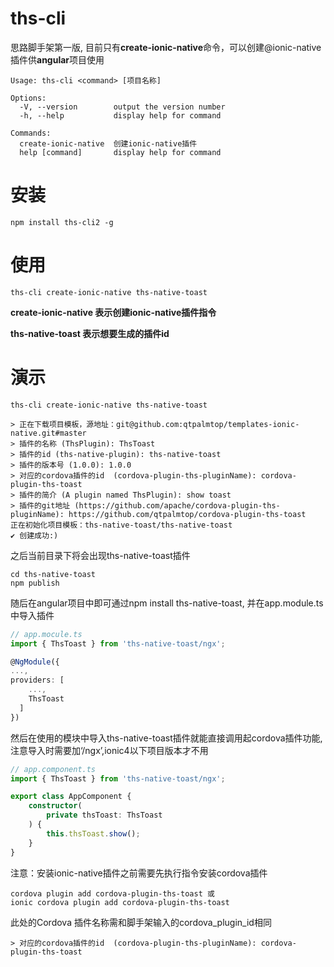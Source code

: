 # ths-cli
思路脚手架第一版, 目前只有**create-ionic-native**命令，可以创建@ionic-native插件供**angular**项目使用
```ths-cli
Usage: ths-cli <command> [项目名称]

Options:
  -V, --version        output the version number
  -h, --help           display help for command

Commands:
  create-ionic-native  创建ionic-native插件
  help [command]       display help for command
  ```
# 安装
```linux
npm install ths-cli2 -g
```
# 使用
```linux
ths-cli create-ionic-native ths-native-toast
```
**create-ionic-native 表示创建ionic-native插件指令**

**ths-native-toast 表示想要生成的插件id**

# 演示
```linux
ths-cli create-ionic-native ths-native-toast
```
```linux
> 正在下载项目模板，源地址：git@github.com:qtpalmtop/templates-ionic-native.git#master
> 插件的名称 (ThsPlugin): ThsToast
> 插件的id (ths-native-plugin): ths-native-toast
> 插件的版本号 (1.0.0): 1.0.0 
> 对应的cordova插件的id  (cordova-plugin-ths-pluginName): cordova-plugin-ths-toast
> 插件的简介 (A plugin named ThsPlugin): show toast
> 插件的git地址 (https://github.com/apache/cordova-plugin-ths-pluginName): https://github.com/qtpalmtop/cordova-plugin-ths-toast
正在初始化项目模板：ths-native-toast/ths-native-toast
✔ 创建成功:)
```

之后当前目录下将会出现ths-native-toast插件
```linux
cd ths-native-toast
npm publish
```
随后在angular项目中即可通过npm install ths-native-toast, 并在app.module.ts中导入插件
``` typescript
// app.mocule.ts 
import { ThsToast } from 'ths-native-toast/ngx';

@NgModule({
...,
providers: [
    ...,
    ThsToast
  ]
})
```
然后在使用的模块中导入ths-native-toast插件就能直接调用起cordova插件功能,注意导入时需要加‘/ngx’,ionic4以下项目版本才不用

``` typescript
// app.component.ts
import { ThsToast } from 'ths-native-toast/ngx';

export class AppComponent {
    constructor(
        private thsToast: ThsToast
    ) {
        this.thsToast.show();
    }
}
```

注意：安装ionic-native插件之前需要先执行指令安装cordova插件
```linux
cordova plugin add cordova-plugin-ths-toast 或
ionic cordova plugin add cordova-plugin-ths-toast
```
此处的Cordova 插件名称需和脚手架输入的cordova_plugin_id相同
```
> 对应的cordova插件的id  (cordova-plugin-ths-pluginName): cordova-plugin-ths-toast
```
